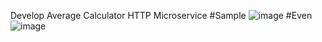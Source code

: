 
Develop Average Calculator HTTP Microservice
#Sample
![image](https://github.com/MANIKANDAN-IT21/7376212IT177/assets/95203058/a964fa0f-0d14-4716-bf4d-5d58518e5b16)
#Even
![image](https://github.com/MANIKANDAN-IT21/7376212IT177/assets/95203058/a64095be-b965-46cd-9435-fc2eea936e06)

